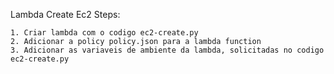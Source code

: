 Lambda Create Ec2 Steps:

    1. Criar lambda com o codigo ec2-create.py
    2. Adicionar a policy policy.json para a lambda function 
    3. Adicionar as variaveis de ambiente da lambda, solicitadas no codigo ec2-create.py
    